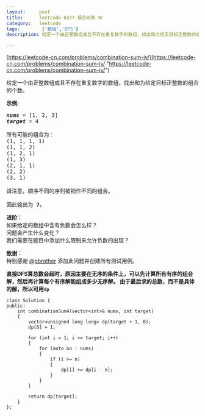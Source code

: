 ```yaml
---
layout:     post
title:      leetcode-0377 组合总和 Ⅳ
category:   leetcode
tags:        ['数组','DFS']
description: 给定一个由正整数组成且不存在重复数字的数组，找出和为给定目标正整数的组合的个数。

---
```


[https://leetcode-cn.com/problems/combination-sum-iv/](https://leetcode-cn.com/problems/combination-sum-iv/ "https://leetcode-cn.com/problems/combination-sum-iv/")

<div class="notranslate"><p>给定一个由正整数组成且不存在重复数字的数组，找出和为给定目标正整数的组合的个数。</p>

<p><strong>示例:</strong></p>

<pre><em><strong>nums</strong></em> = [1, 2, 3]
<em><strong>target</strong></em> = 4

所有可能的组合为：
(1, 1, 1, 1)
(1, 1, 2)
(1, 2, 1)
(1, 3)
(2, 1, 1)
(2, 2)
(3, 1)

请注意，顺序不同的序列被视作不同的组合。

因此输出为 <strong>7</strong>。
</pre>

<p><strong>进阶：</strong><br>
如果给定的数组中含有负数会怎么样？<br>
问题会产生什么变化？<br>
我们需要在题目中添加什么限制来允许负数的出现？</p>

<p><strong>致谢：</strong><br>
特别感谢&nbsp;<a href="https://leetcode.com/pbrother/">@pbrother</a>&nbsp;添加此问题并创建所有测试用例。</p>
</div>

<strong>直接DFS算总数会超时，原因主要在无序的条件上，可以先计算所有有序的组合解，然后再计算每个有序解能组成多少无序解。
由于最后求的总数，而不是具体的解，所以可用`dp`</strong>

	class Solution {
	public:
	    int combinationSum4(vector<int>& nums, int target) 
	    {
	        vector<unsigned long long> dp(target + 1, 0);
	        dp[0] = 1;
	
	        for (int i = 1; i <= target; i++)
	        {
	            for (auto &n : nums)
	            {
	                if (i >= n)
	                {
	                    dp[i] += dp[i - n];
	                }
	            }
	        }
	
	        return dp[target];
	    }
	};